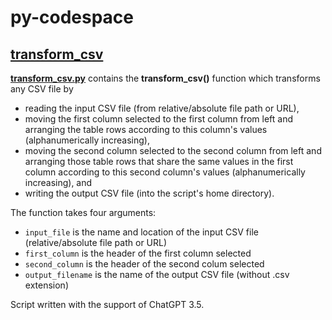 # py-codespace

## [transform_csv](https://github.com/timofruehwirth/py-codespace/tree/75b42d6a42c10a3385ebfe10d0447b9f2dfb3724/transform_csv)

[**transform_csv.py**](https://github.com/timofruehwirth/py-codespace/blob/75b42d6a42c10a3385ebfe10d0447b9f2dfb3724/transform_csv/transform_csv.py) contains the **transform_csv()** function which transforms any CSV file by
- reading the input CSV file (from relative/absolute file path or URL),
- moving the first column selected to the first column from left and arranging the table rows according to this column's values (alphanumerically increasing),
- moving the second column selected to the second column from left and arranging those table rows that share the same values in the first column according to this second column's values (alphanumerically increasing), and
- writing the output CSV file (into the script's home directory).

The function takes four arguments:
- `input_file` is the name and location of the input CSV file (relative/absolute file path or URL)
- `first_column` is the header of the first column selected
- `second_column` is the header of the second colum selected
- `output_filename` is the name of the output CSV file (without .csv extension)

Script written with the support of ChatGPT 3.5.